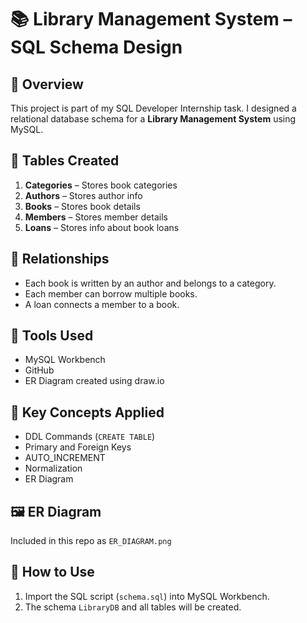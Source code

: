 # 📚 Library Management System – SQL Schema Design

## 📌 Overview
This project is part of my SQL Developer Internship task. I designed a relational database schema for a **Library Management System** using MySQL.

## 🧱 Tables Created
1. **Categories** – Stores book categories
2. **Authors** – Stores author info
3. **Books** – Stores book details
4. **Members** – Stores member details
5. **Loans** – Stores info about book loans

## 🔗 Relationships
- Each book is written by an author and belongs to a category.
- Each member can borrow multiple books.
- A loan connects a member to a book.

## 🔧 Tools Used
- MySQL Workbench
- GitHub
- ER Diagram created using draw.io
## 🧠 Key Concepts Applied
- DDL Commands (`CREATE TABLE`)
- Primary and Foreign Keys
- AUTO_INCREMENT
- Normalization
- ER Diagram

## 🖼️ ER Diagram
Included in this repo as `ER_DIAGRAM.png`

## 🚀 How to Use
1. Import the SQL script (`schema.sql`) into MySQL Workbench.
2. The schema `LibraryDB` and all tables will be created.

